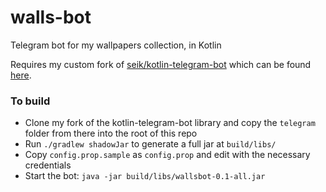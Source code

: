 # walls-bot
Telegram bot for my wallpapers collection, in Kotlin

Requires my custom fork of [seik/kotlin-telegram-bot](https://github.com/seik/kotlin-telegram-bot) which can be found [here](https://github.com/MSF-Jarvis/kotlin-telegram-bot/tree/msf/parse_mode_for_photos).

### To build

- Clone my fork of the kotlin-telegram-bot library and copy the `telegram` folder from there into the root of this repo
- Run `./gradlew shadowJar` to generate a full jar at `build/libs/`
- Copy `config.prop.sample` as `config.prop` and edit with the necessary credentials
- Start the bot: `java -jar build/libs/wallsbot-0.1-all.jar`
